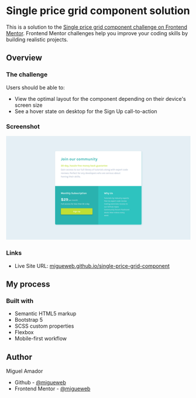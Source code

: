 # Single price grid component solution

This is a solution to the [Single price grid component challenge on Frontend Mentor](https://www.frontendmentor.io/challenges/single-price-grid-component-5ce41129d0ff452fec5abbbc). Frontend Mentor challenges help you improve your coding skills by building realistic projects. 

## Overview

### The challenge

Users should be able to:

- View the optimal layout for the component depending on their device's screen size
- See a hover state on desktop for the Sign Up call-to-action

### Screenshot

![screenshot](./images/screenshot.png)

### Links

- Live Site URL: [migueweb.github.io/single-price-grid-component](https://migueweb.github.io/single-price-grid-component)

## My process

### Built with

- Semantic HTML5 markup
- Bootstrap 5
- SCSS custom properties
- Flexbox
- Mobile-first workflow

## Author
Miguel Amador
- Github - [@migueweb](https://github.com/migueweb)
- Frontend Mentor - [@migueweb](https://www.frontendmentor.io/profile/migueweb)



